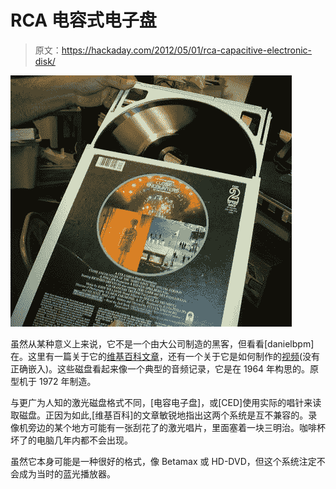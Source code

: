 # RCA 电容式电子盘

> 原文：<https://hackaday.com/2012/05/01/rca-capacitive-electronic-disk/>

[![capacitive video disk](img/ad5c237977056df7c75c24c04db3b8c3.png "capacitive video disk")](http://hackaday.com/?attachment_id=73066)

虽然从某种意义上来说，它不是一个由大公司制造的黑客，但看看[danielbpm]在。这里有一篇关于它的[维基百科文章](http://en.wikipedia.org/wiki/Capacitance_Electronic_Disc "Capacitive Electronic Disk")，还有一个关于它是如何制作的[视频](http://video.google.com/videoplay?docid=6915995168252564491 "RCA capacitive video disk video")(没有正确嵌入)。这些磁盘看起来像一个典型的音频记录，它是在 1964 年构思的。原型机于 1972 年制造。

与更广为人知的激光磁盘格式不同，[电容电子盘]，或[CED]使用实际的唱针来读取磁盘。正因为如此,[维基百科]的文章敏锐地指出这两个系统是互不兼容的。录像机旁边的某个地方可能有一张刮花了的激光唱片，里面塞着一块三明治。咖啡杯坏了的电脑几年内都不会出现。

虽然它本身可能是一种很好的格式，像 Betamax 或 HD-DVD，但这个系统注定不会成为当时的蓝光播放器。